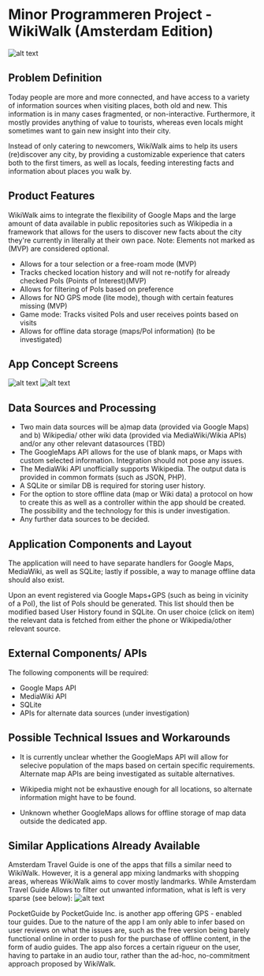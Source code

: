 # Minor Programmeren Project - WikiWalk (Amsterdam Edition)
![alt text](https://github.com/paulberinde/project/blob/master/doc/logotest3.png)
## Problem Definition

Today people are more and more connected, and have access to a variety of information sources when visiting places, both old and new. 
This information is in many cases fragmented, or non-interactive. Furthermore, it mostly provides anything of value to tourists, whereas
even locals might sometimes want to gain new insight into their city.

Instead of only catering to newcomers, WikiWalk aims to help its users (re)discover any city, by providing a customizable experience that
caters both to the first timers, as well as locals, feeding interesting facts and information about places you walk by.

## Product Features

WikiWalk aims to integrate the flexibility of Google Maps and the large amount of data available in public repositories such as Wikipedia
in a framework that allows for the users to discover new facts about the city they're currently in literally at their own pace. 
Note: Elements not marked as (MVP) are considered optional.

+ Allows for a tour selection or a free-roam mode (MVP)
+ Tracks checked location history and will not re-notify for already checked PoIs (Points of Interest)(MVP)
+ Allows for filtering of PoIs based on preference
+ Allows for NO GPS mode (lite mode), though with certain features missing (MVP)
+ Game mode: Tracks visited PoIs and user receives points based on visits
+ Allows for offline data storage (maps/PoI information) (to be investigated)

## App Concept Screens
![alt text](https://github.com/paulberinde/project/blob/master/doc/Start%20Screen.jpg)
![alt text](https://github.com/paulberinde/project/blob/master/doc/Free-Roam.jpg)

## Data Sources and Processing
+ Two main data sources will be a)map data (provided via Google Maps) and b) Wikipedia/ other wiki data (provided via MediaWiki/Wikia APIs)
and/or any other relevant datasources (TBD)
+ The GoogleMaps API allows for the use of blank maps, or Maps with custom selected information. Integration should not pose any issues.
+ The MediaWiki API unofficially supports Wikipedia. The output data is provided in common formats (such as JSON, PHP).
+ A SQLite or similar DB is required for storing user history.
+ For the option to store offline data (map or Wiki data) a protocol on how to create this as well as a controller within the app should
be created. The possibility and the technology for this is under investigation.
+ Any further data sources to be decided.


## Application Components and Layout
The application will need to have separate handlers for Google Maps, MediaWiki, as well as SQLite; lastly if possible, a way to manage offline
data should also exist. 

Upon an event registered via Google Maps+GPS (such as being in vicinity of a PoI), the list of PoIs should be generated. This list should then 
be modified based User History found in SQLite. On user choice (click on item) the relevant data is fetched from either the phone 
or Wikipedia/other relevant source.

## External Components/ APIs
The following components will be required:
+ Google Maps API
+ MediaWiki API
+ SQLite
+ APIs for alternate data sources (under investigation)

## Possible Technical Issues and Workarounds
+ It is currently unclear whether the GoogleMaps API will allow for selecive population of the maps based on certain specific requirements.
Alternate map APIs are being investigated as suitable alternatives.

+ Wikipedia might not be exhaustive enough for all locations, so alternate information might have to be found.

+ Unknown whether GoogleMaps allows for offline storage of map data outside the dedicated app.


## Similar Applications Already Available
Amsterdam Travel Guide is one of the apps that fills a similar need to WikiWalk. However, it is a general app mixing landmarks with 
shopping areas, whereas WikiWalk aims to cover mostly landmarks. While Amsterdam Travel Guide Allows to filter out unwanted information,
what is left is very sparse (see below):
![alt text](https://github.com/paulberinde/project/blob/master/doc/Screenshot_2016-05-30-16-11-32.png)


PocketGuide by PocketGuide Inc. is another app offering GPS - enabled tour guides. Due to the nature of the app I am only able to infer based on user reviews on what the issues are, such as the free version being barely functional online in order to push for the purchase of
offline content, in the form of audio guides. The app also forces a certain rigueur on the user, having to partake in an audio tour,
rather than the ad-hoc, no-commitment approach proposed by WikiWalk.

